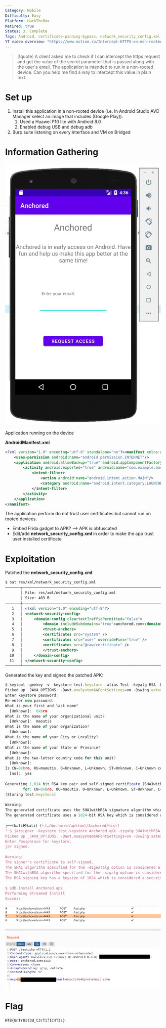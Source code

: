 ```yaml
---
Category: Mobile
Difficulty: Easy
Platform: HackTheBox
Retired: true
Status: 3. Complete
Tags: Android, certificate-pinning-bypass, network_security_config.xml, patching-APK, reversing
YT video overview: "https://www.notion.so/Intercept-HTTPS-on-non-rooted-Android-devices-HackTheBox-Anchored-2fc6ccc4b8ef4f288626b210643fbde4"
---
```

>[!quote]
> A client asked me to check if I can intercept the https request and get the value of the secret parameter that is passed along with the user's email. The application is intended to run in a non-rooted device. Can you help me find a way to intercept this value in plain text.

# Set up

1. Install this application in a non-rooted device (i.e. In Android Studio AVD Manager select an image that includes (Google Play)).
    1. Used a Huawei P10 lite with Android 8.0
    2. Enabled debug USB and debug adb
2. Burp suite listening on every interface and VM on Bridged

# Information Gathering

![Application running on the device](../../zzz_res/attachments/Anchored%20c22062da48c04f39bd09de255194f34a.png)

Application running on the device

**AndroidManifest.xml**

```xml
<?xml version="1.0" encoding="utf-8" standalone="no"?><manifest xmlns:android="http://schemas.android.com/apk/res/android" android:compileSdkVersion="31" android:compileSdkVersionCodename="12" package="com.example.anchored" platformBuildVersionCode="31" platformBuildVersionName="12">
    <uses-permission android:name="android.permission.INTERNET"/>
    <application android:allowBackup="true" android:appComponentFactory="androidx.core.app.CoreComponentFactory" android:icon="@mipmap/ic_launcher" android:label="@string/app_name" android:networkSecurityConfig="@xml/network_security_config" android:roundIcon="@mipmap/ic_launcher_round" android:supportsRtl="true" android:theme="@style/Theme.Anchored">
        <activity android:exported="true" android:name="com.example.anchored.MainActivity">
            <intent-filter>
                <action android:name="android.intent.action.MAIN"/>
                <category android:name="android.intent.category.LAUNCHER"/>
            </intent-filter>
        </activity>
    </application>
</manifest>
```

The application perform do not trust user certificates but cannot run on rooted devices.

- Embed Frida gadget to APK? —> APK is obfuscated
- Edit/add **network_security_config.xml** in order to make the app trust user installed certificate

# Exploitation

Patched the **network_security_config.xml**

```xml
$ bat res/xml/network_security_config.xml 
───────┬───────────────────────────────────────────────────────────────────────────────────────────────────────────────────────────────────────────────────────────────────────────────────────────────────
       │ File: res/xml/network_security_config.xml
       │ Size: 403 B
───────┼───────────────────────────────────────────────────────────────────────────────────────────────────────────────────────────────────────────────────────────────────────────────────────────────────
   1   │ <?xml version="1.0" encoding="utf-8"?>
   2   │ <network-security-config>
   3   │     <domain-config cleartextTrafficPermitted="false">
   4   │         <domain includeSubdomains="true">anchored.com</domain>
   5   │         <trust-anchors>
   6   │         <certificates src="system" />
   7   │         <certificates src="user" overridePins="true" />
   8   │         <certificates src="@raw/certificate" />
   9   │         </trust-anchors>
  10   │     </domain-config>
  11   │ </network-security-config>
───────┴───────────────────────────────────────────────────────────────────────────────────────────────────────────────────────────────────────────────────────────────────────────────────────────────────
```

Generated the key and signed the patched APK:

```jsx
$ keytool -genkey -v -keystore test.keystore -alias Test -keyalg RSA -keysize 1024 -sigalg SHA1withRSA -validity 10000
Picked up _JAVA_OPTIONS: -Dawt.useSystemAAFontSettings=on -Dswing.aatext=true
Enter keystore password:
Re-enter new password: 
What is your first and last name?
  [Unknown]:  0xbro
What is the name of your organizational unit?
  [Unknown]:  maoutis
What is the name of your organization?
  [Unknown]:
What is the name of your City or Locality?
  [Unknown]:
What is the name of your State or Province?
  [Unknown]:
What is the two-letter country code for this unit?
  [Unknown]:
Is CN=0xbro, OU=maoutis, O=Unknown, L=Unknown, ST=Unknown, C=Unknown correct?
  [no]:  yes

Generating 1,024 bit RSA key pair and self-signed certificate (SHA1withRSA) with a validity of 10,000 days
        for: CN=0xbro, OU=maoutis, O=Unknown, L=Unknown, ST=Unknown, C=Unknown
[Storing test.keystore]

Warning:
The generated certificate uses the SHA1withRSA signature algorithm which is considered a security risk. This algorithm will be disabled in a future update.
The generated certificate uses a 1024-bit RSA key which is considered a security risk. This key size will be disabled in a future update.

┌──(kali㉿kali)-[~/…/Anchored/apktool/Anchored/dist]
└─$ jarsigner -keystore test.keystore Anchored.apk -sigalg SHA1withRSA -digestalg SHA1 Test
Picked up _JAVA_OPTIONS: -Dawt.useSystemAAFontSettings=on -Dswing.aatext=true
Enter Passphrase for keystore:
jar signed.

Warning:
The signer's certificate is self-signed.
The SHA1 algorithm specified for the -digestalg option is considered a security risk. This algorithm will be disabled in a future update.
The SHA1withRSA algorithm specified for the -sigalg option is considered a security risk. This algorithm will be disabled in a future update.
The RSA signing key has a keysize of 1024 which is considered a security risk. This key size will be disabled in a future update.

$ adb install Anchored.apk              
Performing Streamed Install
Success
```

![Anchored%20c22062da48c04f39bd09de255194f34a](../../zzz_res/attachments/Anchored%20c22062da48c04f39bd09de255194f34a%201.png)

# Flag

`HTB{UnTrUst3d_C3rT1f1C4T3s}`